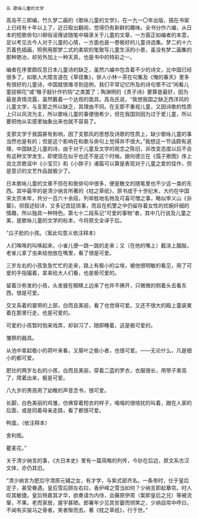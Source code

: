     五 歌咏儿童的文学 

   高岛平三郎编，竹久梦二画的《歌咏儿童的文学》，在一九一〇年出版，插在书架上已经有十年以上了，近日取出翻阅，觉得仍有新鲜的趣味。全书分作六编，从日本的短歌俳句川柳俗谣俚谚随笔中辑录关于儿童的文章，一方面正如编者的本意，足以考见古今人对于儿童的心情，一方面也是一卷极好的儿童诗选集。梦二的十六页着色插画，照例用那梦二式的柔软的笔致写儿童生活的小景，虽没有梦二画集的那种艳冶，却另外加上一种天真，也是书中的特彩之一。

   编者在序里颇叹息日本儿童诗的缺乏，虽然六编中包含着不少的诗文，比中国已经很多了。如歌人大隈言道在《草径集》，俳人小林一茶在句集及《俺的春天》里多有很好的儿童诗，中国就很难寻到适例，我们平常记忆所及的诗句里不过“闲看儿童捉柳花”或“稚子敲针作钓钩”之类罢了；陶渊明的《责子诗》要算是最好，因为最是真情流露，虽然戴着一个达观的面具。高岛氏说，“我想我国之缺乏西洋风的儿童文学，与支那之所以缺乏，其理由不同。在支那不重视儿童，又因诗歌的性质上只以风流为主，所以歌咏儿童的事便很希少，但在我国则因为过于爱儿童，所以要把他从实感里抽象出来也就不容易了。

   支那文学于我国甚有影响，因了支那风的思想及诗歌的性质上，缺少歌咏儿童的事当然也是有的；但是这个影响在和歌与俳句上觉得并不很大。”我想这一节话颇有道理，中国缺乏儿童的诗，由于对于儿童及文学的观念之陈旧，非改变态度以后不会有这种文学发生，即使现在似乎也还不是这个时候。据何德兰在《孺子歌图》序上说北京歌谣中《小宝贝》和《小胖子》诸篇可以算是表现对于儿童之爱的佳作，但是意识的文艺作品就极少了。

   日本歌咏儿童的文章不但在和歌俳句中很多，便是散文的随笔里也不少这一类的东西。其中最早的是清少纳言所著的《枕之草纸》，原书成于十世纪末，大约在中国宋太宗末年，共分一百六十余段，列举胜地名物及可喜可憎之事，略似李义山《杂纂》，但叙述较详，又多记宫廷琐事，而且在机警之中仍留存着女性的优婉纤细的情趣，所以独具一种特色。第七十二段系记“可爱的事物”者，其中几行说及儿童之美，是歌咏儿童的文学的标本，今将原文全译于后。

   “瓜子脸的小孩。（案此句意义依注释本）

   人们咮咮的叫唤起来，小雀儿便一跳一跳的走来；又〔在他的嘴上〕截涂上胭脂，老雀儿拿了虫来给他放在嘴里，看了很是可爱。

   三岁左右的小孩急急忙忙的走来，路上有极小的尘埃，被他很明敏的看见，用了可爱的手指撮着，拿来给大人们看，也是极可爱的。

   留着沙弥发的小孩，头发披在眼睛上边来了也并不拂开，只微微的侧着头去看东西，很是可爱。

   交叉系着的裳带的上部，白而且美丽，看了也觉得可爱。又还不很大的殿上童装束着在那里行走，也是可爱的。

   可爱的小孩暂时抱来戏弄，却驯习了，随即睡着，这是极可爱的。

   雏祭的器具。

   从池中拿起极小的荷叶来看，又葵叶之极小者，也很可爱。——无论什么，凡是细小的都可爱。

   肥壮的两岁左右的小孩，白而且美丽，穿着二蓝的罗衣，衣服很长，用带子束高了，爬着出来，极是可爱。

   八九岁的男孩用了幼稚的声音念书，很可爱。

   长脚，白色美丽的鸡雏，仿佛穿着短衣的样子，喈喈的很喧扰的叫着，跟在人家的后面，或是同着母亲走路，看了都很可爱。

   鸭蛋。（依注释本）

   舍利瓶。

   瞿麦花。”

   关于清少纳言的事，《大日本史》里有一篇简略的列传，今钞在后边，原文系古汉文体，亦仍其旧。

   “清少纳言为肥后守清原元辅之女，有才学，与紫式部齐名。一条帝时，仕于皇后定子，甚受眷遇。皇后雪后顾左右曰，香炉峰之雪当如何？少纳言即起搴帘。时人叹其敏捷。皇后特嘉其才华，欲奏请为内侍，会藤原伊周（案即皇后之兄）等被流窜，不果。老而家居，屋宇甚陋。郎署年少见其贫窭而悯笑之，少纳自帘中呼曰，不闻有买骏马之骨者。笑者惭而去。著《枕之草纸》，行于世。”

